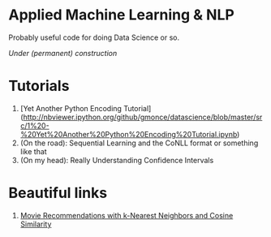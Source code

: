 Applied Machine Learning & NLP
==============================

Probably useful code for doing Data Science or so.

*Under (permanent) construction*


Tutorials
=========

1. [Yet Another Python Encoding Tutorial] (http://nbviewer.ipython.org/github/gmonce/datascience/blob/master/src/1%20-%20Yet%20Another%20Python%20Encoding%20Tutorial.ipynb)
2. (On the road): Sequential Learning and the CoNLL format or something like that
3. (On my head): Really Understanding Confidence Intervals


Beautiful links
===============

1. [Movie Recommendations with k-Nearest Neighbors and Cosine Similarity](http://gist.neo4j.org/?8173017)

